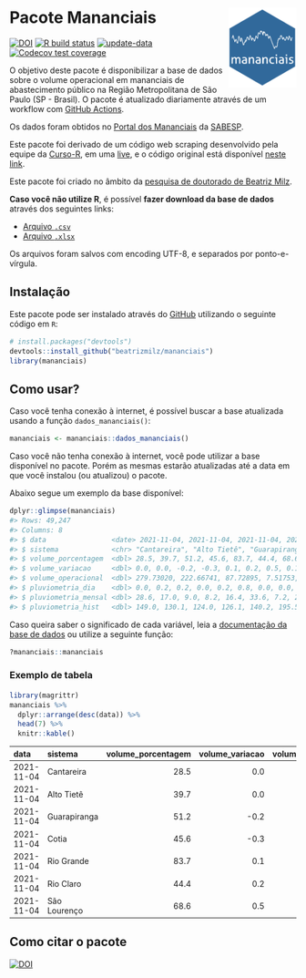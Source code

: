 
<!-- README.md is generated from README.Rmd. Please edit that file -->

# Pacote Mananciais <img src="man/figures/hexlogo.png" align="right" width = "120px"/>

<!-- badges: start -->

[![DOI](https://zenodo.org/badge/DOI/10.5281/zenodo.4733056.svg)](https://doi.org/10.5281/zenodo.4733056)
[![R build
status](https://github.com/beatrizmilz/mananciais/workflows/R-CMD-check/badge.svg)](https://github.com/beatrizmilz/mananciais/actions)
[![update-data](https://github.com/beatrizmilz/mananciais/actions/workflows/2-update_data.yaml/badge.svg)](https://github.com/beatrizmilz/mananciais/actions/workflows/2-update_data.yaml)
[![Codecov test
coverage](https://codecov.io/gh/beatrizmilz/mananciais/branch/master/graph/badge.svg)](https://codecov.io/gh/beatrizmilz/mananciais?branch=master)
<!-- badges: end -->

O objetivo deste pacote é disponibilizar a base de dados sobre o volume
operacional em mananciais de abastecimento público na Região
Metropolitana de São Paulo (SP - Brasil). O pacote é atualizado
diariamente através de um workflow com [GitHub
Actions](https://github.com/beatrizmilz/mananciais/actions).

Os dados foram obtidos no [Portal dos
Mananciais](http://mananciais.sabesp.com.br/Situacao) da
[SABESP](http://site.sabesp.com.br/site/Default.aspx).

Este pacote foi derivado de um código web scraping desenvolvido pela
equipe da [Curso-R](https://www.curso-r.com/), em uma
[live](https://youtu.be/jvZIxrMmOcQ), e o código original está
disponível [neste
link](https://github.com/curso-r/lives/blob/master/drafts/20200730_scraper_sabesp.R).

Este pacote foi criado no âmbito da [pesquisa de doutorado de Beatriz
Milz](https://beatrizmilz.github.io/tese/).

**Caso você não utilize R**, é possível **fazer download da base de
dados** através dos seguintes links:

  - [Arquivo
    `.csv`](https://github.com/beatrizmilz/mananciais/raw/master/inst/extdata/mananciais.csv)
  - [Arquivo
    `.xlsx`](https://github.com/beatrizmilz/mananciais/blob/master/inst/extdata/mananciais.xlsx?raw=true)

Os arquivos foram salvos com encoding UTF-8, e separados por
ponto-e-vírgula.

## Instalação

Este pacote pode ser instalado através do [GitHub](https://github.com/)
utilizando o seguinte código em `R`:

``` r
# install.packages("devtools")
devtools::install_github("beatrizmilz/mananciais")
library(mananciais)
```

## Como usar?

Caso você tenha conexão à internet, é possível buscar a base atualizada
usando a função `dados_mananciais()`:

``` r
mananciais <- mananciais::dados_mananciais() 
```

Caso você não tenha conexão à internet, você pode utilizar a base
disponível no pacote. Porém as mesmas estarão atualizadas até a data em
que você instalou (ou atualizou) o pacote.

Abaixo segue um exemplo da base disponível:

``` r
dplyr::glimpse(mananciais)
#> Rows: 49,247
#> Columns: 8
#> $ data                <date> 2021-11-04, 2021-11-04, 2021-11-04, 2021-11-04, 2…
#> $ sistema             <chr> "Cantareira", "Alto Tietê", "Guarapiranga", "Cotia…
#> $ volume_porcentagem  <dbl> 28.5, 39.7, 51.2, 45.6, 83.7, 44.4, 68.6, 28.5, 39…
#> $ volume_variacao     <dbl> 0.0, 0.0, -0.2, -0.3, 0.1, 0.2, 0.5, 0.1, 0.1, 0.0…
#> $ volume_operacional  <dbl> 279.73020, 222.66741, 87.72895, 7.51753, 93.90595,…
#> $ pluviometria_dia    <dbl> 0.0, 0.2, 0.2, 0.0, 0.2, 0.8, 0.0, 0.0, 0.5, 0.6, …
#> $ pluviometria_mensal <dbl> 28.6, 17.0, 9.0, 8.2, 16.4, 33.6, 7.2, 28.6, 16.8,…
#> $ pluviometria_hist   <dbl> 149.0, 130.1, 124.0, 126.1, 140.2, 195.5, 154.6, 1…
```

Caso queira saber o significado de cada variável, leia a [documentação
da base de
dados](https://beatrizmilz.github.io/mananciais/reference/mananciais.html)
ou utilize a seguinte função:

``` r
?mananciais::mananciais
```

### Exemplo de tabela

``` r
library(magrittr)
mananciais %>% 
  dplyr::arrange(desc(data)) %>% 
  head(7) %>%
  knitr::kable()
```

| data       | sistema      | volume\_porcentagem | volume\_variacao | volume\_operacional | pluviometria\_dia | pluviometria\_mensal | pluviometria\_hist |
| :--------- | :----------- | ------------------: | ---------------: | ------------------: | ----------------: | -------------------: | -----------------: |
| 2021-11-04 | Cantareira   |                28.5 |              0.0 |           279.73020 |               0.0 |                 28.6 |              149.0 |
| 2021-11-04 | Alto Tietê   |                39.7 |              0.0 |           222.66741 |               0.2 |                 17.0 |              130.1 |
| 2021-11-04 | Guarapiranga |                51.2 |            \-0.2 |            87.72895 |               0.2 |                  9.0 |              124.0 |
| 2021-11-04 | Cotia        |                45.6 |            \-0.3 |             7.51753 |               0.0 |                  8.2 |              126.1 |
| 2021-11-04 | Rio Grande   |                83.7 |              0.1 |            93.90595 |               0.2 |                 16.4 |              140.2 |
| 2021-11-04 | Rio Claro    |                44.4 |              0.2 |             6.06899 |               0.8 |                 33.6 |              195.5 |
| 2021-11-04 | São Lourenço |                68.6 |              0.5 |            60.96625 |               0.0 |                  7.2 |              154.6 |

## Como citar o pacote

[![DOI](https://zenodo.org/badge/DOI/10.5281/zenodo.4733056.svg)](https://doi.org/10.5281/zenodo.4733056)
